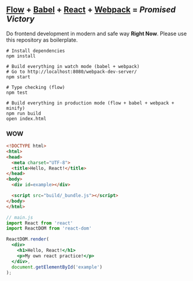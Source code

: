 [Flow] + [Babel] + [React] + [Webpack] = *Promised Victory*
--------
Do frontend development in modern and safe way **Right Now**. Please use this
repository as boilerplate.

```shell
# Install dependencies
npm install

# Build everything in watch mode (babel + webpack)
# Go to http://localhost:8080/webpack-dev-server/
npm start

# Type checking (flow)
npm test

# Build everything in production mode (flow + babel + webpack + minify)
npm run build
open index.html
```

### WOW
```html
<!DOCTYPE html>
<html>
<head>
  <meta charset="UTF-8">
  <title>Hello, React!</title>
</head>
<body>
  <div id=example></div>

  <script src="build/_bundle.js"></script>
</body>
</html>
```
```jsx
// main.js
import React from 'react'
import ReactDOM from 'react-dom'

ReactDOM.render(
  <div>
    <h1>Hello, React!</h1>
    <p>My own react practice!</p>
  </div>,
  document.getElementById('example')
);
```

[Flow]: http://flowtype.org/
[Babel]: https://babeljs.io/
[React]: https://facebook.github.io/react/
[Webpack]: https://webpack.github.io/
